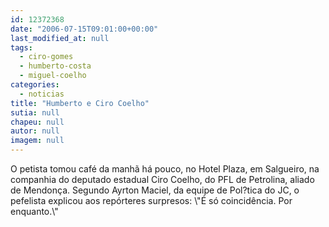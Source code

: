 ```yaml
---
id: 12372368
date: "2006-07-15T09:01:00+00:00"
last_modified_at: null
tags:
  - ciro-gomes
  - humberto-costa
  - miguel-coelho
categories:
  - noticias
title: "Humberto e Ciro Coelho"
sutia: null
chapeu: null
autor: null
imagem: null
---
```

<p><P>O petista tomou café da manhã há pouco, no Hotel Plaza, em Salgueiro, na companhia do deputado estadual Ciro Coelho, do PFL de Petrolina, aliado de Mendonça. Segundo Ayrton Maciel, da equipe de Pol?tica do JC, o pefelista explicou aos repórteres surpresos: \"É só coincidência. Por enquanto.\"</P> </p>
